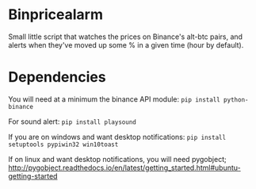 # Binpricealarm

Small little script that watches the prices on Binance's alt-btc pairs, and alerts when they've moved up some % in a given time (hour by default).

# Dependencies
You will need at a minimum the binance API module:
`pip install python-binance`

For sound alert:
`pip install playsound`


If you are on windows and want desktop notifications:
`pip install setuptools pypiwin32 win10toast` 


If on linux and want desktop notifications, you will need pygobject; http://pygobject.readthedocs.io/en/latest/getting_started.html#ubuntu-getting-started
